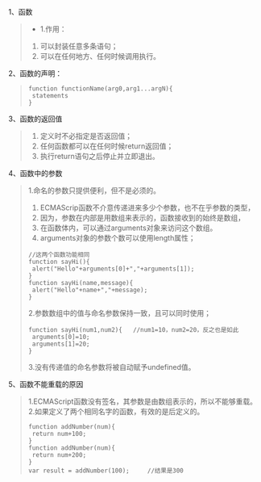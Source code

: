 1、函数
>- 1.作用：
> 1. 可以封装任意多条语句；
> 2. 可以在任何地方、任何时候调用执行。


2、函数的声明：
>```
>function functionName(arg0,arg1...argN){
>  statements
>}
>```

3、函数的返回值
> 1. 定义时不必指定是否返回值；
> 2. 任何函数都可以在任何时候return返回值；
> 3. 执行return语句之后停止并立即退出。

4、函数中的参数
> 1.命名的参数只提供便利，但不是必须的。
> 1. ECMAScrip函数不介意传递进来多少个参数，也不在乎参数的类型，
> 2. 因为，参数在内部是用数组来表示的，函数接收到的始终是数组，
> 3. 在函数体内，可以通过arguments对象来访问这个数组。
> 4. arguments对象的参数个数可以使用length属性；
>```
>//这两个函数功能相同
>function sayHi(){
>  alert("Hello"+arguments[0]+","+arguments[1]);
>}
>function sayHi(name,message){
>  alert("Hello"+name+","+message);
>}
>```
> 2.参数数组中的值与命名参数保持一致，且可以同时使用；
>```
>function sayHi(num1,num2){   //num1=10，num2=20，反之也是如此
>  arguments[0]=10;
>  arguments[1]=20;
>}
>```
> 3.没有传递值的命名参数将被自动赋予undefined值。

5、函数不能重载的原因
> 1.ECMAScript函数没有签名，其参数是由数组表示的，所以不能够重载。
> 2.如果定义了两个相同名字的函数，有效的是后定义的。
>```
>function addNumber(num){
>  return num+100;
>}
>function addNumber(num){
>  return num+200;
>}
>var result = addNumber(100);     //结果是300
>```
